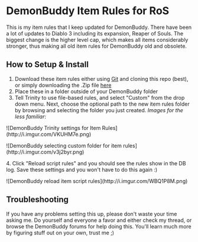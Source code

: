 # DemonBuddy Item Rules for RoS
This is my item rules that I keep updated for DemonBuddy. There have been a lot of updates to Diablo 3 including its expansion, Reaper of Souls. The biggest change is the higher level cap, which makes all items considerably stronger, thus making all old item rules for DemonBuddy old and obsolete.

## How to Setup & Install
1. Download these item rules either using [Git](http://git-scm.com/) and cloning this repo (best), or simply downloading the .Zip file [here](https://github.com/ShutteR9/ShutteR9-DemonBuddy-RoS-Item-Rules/archive/master.zip)
2. Place these in a folder outside of your DemonBuddy folder
3. Tell Trinity to use file-based rules, and select "Custom" from the drop down menu. Next, choose the optional path to the new item rules folder by browsing and selecting the folder you just created. _Images for the less familiar_:
<p>![DemonBuddy Trinity settings for Item Rules](http://i.imgur.com/VKUHM7e.png)</p>
<p>![DemonBuddy selecting custom folder for item rules](http://i.imgur.com/v3j2byr.png)</p>
4. Click "Reload script rules" and you should see the rules show in the DB log. Save these settings and you won't have to do this again :)
<p>![DemonBuddy reload item script rules](http://i.imgur.com/WBQ1P8M.png)</p>

## Troubleshooting
If you have any problems setting this up, please don't waste your time asking me. Do yourself and everyone a favor and either check my thread, or browse the DemonBuddy forums for help doing this. You'll learn much more by figuring stuff out on your own, trust me ;)

